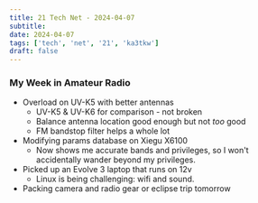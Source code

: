 ```yaml
---
title: 21 Tech Net - 2024-04-07
subtitle: 
date: 2024-04-07
tags: ['tech', 'net', '21', 'ka3tkw']
draft: false
---
```


### My Week in Amateur Radio
- Overload on UV-K5 with better antennas
  - UV-K5 & UV-K6 for comparison - not broken
  - Balance antenna location good enough but not _too_ good
  - FM bandstop filter helps a whole lot
- Modifying params database on Xiegu X6100
  - Now shows me accurate bands and privileges, 
    so I won't accidentally wander beyond my privileges.
- Picked up an Evolve 3 laptop that runs on 12v
  - Linux is being challenging: wifi and sound.
- Packing camera and radio gear or eclipse trip tomorrow

<!--more-->
